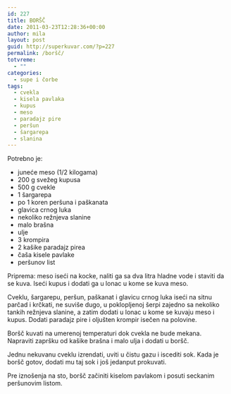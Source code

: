 ```yaml
---
id: 227
title: BORŠČ
date: 2011-03-23T12:28:36+00:00
author: mila
layout: post
guid: http://superkuvar.com/?p=227
permalink: /boršč/
totvreme:
  - ""
categories:
  - supe i čorbe
tags:
  - cvekla
  - kisela pavlaka
  - kupus
  - meso
  - paradajz pire
  - peršun
  - šargarepa
  - slanina
---
```

Potrebno je:

  * juneće meso (1/2 kilogama)
  * 200 g svežeg kupusa
  * 500 g cvekle
  * 1 šargarepa
  * po 1 koren peršuna i paškanata
  * glavica crnog luka
  * nekoliko režnjeva slanine
  * malo brašna
  * ulje
  * 3 krompira
  * 2 kašike paradajz pirea
  * čaša kisele pavlake
  * peršunov list

Priprema: meso iseći na kocke, naliti ga sa dva litra hladne vode i staviti da se kuva. Iseći kupus i dodati ga u lonac u kome se kuva meso.

Cveklu,  šargarepu, peršun, paškanat i glavicu crnog luka iseći na sitnu parčad i krčkati, ne suviše dugo, u poklopljenoj šerpi zajedno sa nekoliko tankih režnjeva slanine, a zatim dodati u lonac u kome se kuvaju meso i kupus. Dodati paradajz pire i oljušten krompir isečen na polovine.

Boršč kuvati na umerenoj temperaturi dok cvekla ne bude mekana. Napraviti zapršku od kašike brašna i malo ulja i dodati u boršč.

Jednu nekuvanu cveklu izrendati, uviti u čistu gazu i iscediti sok. Kada je boršč gotov, dodati mu taj sok i još jedanput prokuvati.

Pre iznošenja na sto, boršč začiniti kiselom pavlakom i posuti seckanim peršunovim listom.